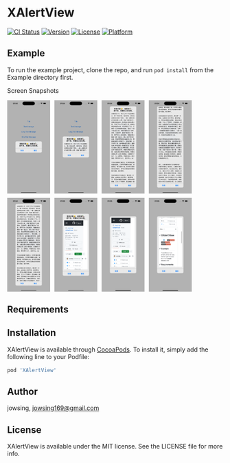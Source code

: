 # XAlertView

[![CI Status](https://img.shields.io/travis/jowsing/XAlertView.svg?style=flat)](https://travis-ci.org/jowsing/XAlertView)
[![Version](https://img.shields.io/cocoapods/v/XAlertView.svg?style=flat)](https://cocoapods.org/pods/XAlertView)
[![License](https://img.shields.io/cocoapods/l/XAlertView.svg?style=flat)](https://cocoapods.org/pods/XAlertView)
[![Platform](https://img.shields.io/cocoapods/p/XAlertView.svg?style=flat)](https://cocoapods.org/pods/XAlertView)

## Example

To run the example project, clone the repo, and run `pod install` from the Example directory first.

Screen Snapshots
<div style="display: grid; grid-template-columns: repeat(4, 100px); grid-gap: 10px;">
    <img src="https://github.com/Jowsing/XAlertView/blob/main/images/1.png">
    <img src="https://github.com/Jowsing/XAlertView/blob/main/images/2.png">
    <img src="https://github.com/Jowsing/XAlertView/blob/main/images/3.png">
    <img src="https://github.com/Jowsing/XAlertView/blob/main/images/4.png">
    <img src="https://github.com/Jowsing/XAlertView/blob/main/images/5.png">
    <img src="https://github.com/Jowsing/XAlertView/blob/main/images/6.png">
    <img src="https://github.com/Jowsing/XAlertView/blob/main/images/7.png">
    <img src="https://github.com/Jowsing/XAlertView/blob/main/images/8.png">
</div>


## Requirements

## Installation

XAlertView is available through [CocoaPods](https://cocoapods.org). To install
it, simply add the following line to your Podfile:

```ruby
pod 'XAlertView'
```

## Author

jowsing, jowsing169@gmail.com

## License

XAlertView is available under the MIT license. See the LICENSE file for more info.
